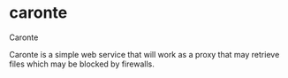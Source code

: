 # caronte
Caronte

Caronte is a simple web service that will work as a proxy that may retrieve files which may be blocked by firewalls.
